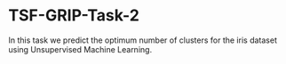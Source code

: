 # TSF-GRIP-Task-2
In this task we predict the optimum number of clusters for the iris dataset using Unsupervised Machine Learning.
